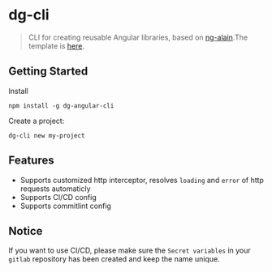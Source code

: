 # dg-cli

> CLI for creating reusable  Angular libraries, based on [ng-alain](https://ng-alain.com/docs/getting-started/en).The template is [here](https://github.com/kerwin-ly/dg-cli-template).

## Getting Started

Install

```shell
npm install -g dg-angular-cli
```

Create a project:

```shell
dg-cli new my-project
```

## Features
- Supports customized http interceptor, resolves `loading` and `error` of http requests automaticly
- Supports CI/CD config
- Supports commitlint config 

## Notice

If you want to use CI/CD, please make sure the `Secret variables` in your `gitlab` repository has been created and keep the name unique.

